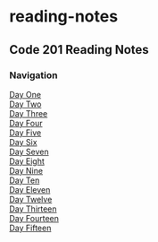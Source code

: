 # reading-notes

## Code 201 Reading Notes

### Navigation
[Day One](class-01.md)<br>
[Day Two](class-02.md)<br>
[Day Three](class-03.md)<br>
[Day Four](class-04.md)<br>
[Day Five](class-05.md)<br>
[Day Six](class-06.md)<br>
[Day Seven](class-07.md)<br>
[Day Eight](class-08.md)<br>
[Day Nine](class-09.md)<br>
[Day Ten](class-10.md)<br>
[Day Eleven](class-11.md)<br>
[Day Twelve](class-12.md)<br>
[Day Thirteen](class-13.md)<br>
[Day Fourteen](class-14.md)<br>
[Day Fifteen](class-15.md)<br>
